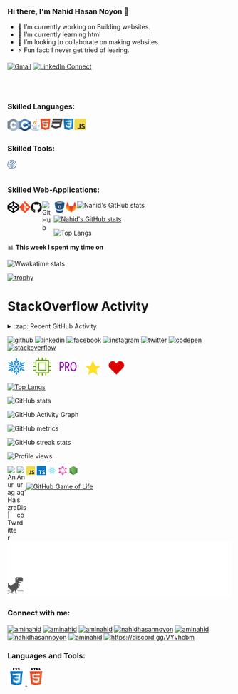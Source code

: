 ### Hi there, I'm Nahid Hasan Noyon 👋

- 🔭 I’m currently working on Building websites.  
- 🌱 I’m currently learning html 
- 👯 I’m looking to collaborate on making websites.  
- ⚡ Fun fact: I never get tried of learing. 

[![Gmail](https://img.shields.io/badge/%20-Send%20Mail-black?color=14171A&labelColor=ef5350&logo=gmail&logoColor=ffffff)](mailto:nahidhasannoyon20@gmail.com?subject=From%20GitHub&body=Hi,%20there.%20Found%20you%20from%20GitHub.)
[![LinkedIn Connect](https://img.shields.io/badge/%20-Connect-black?color=14171A&labelColor=FFFFFF&logo=linkedin&logoColor=0E76A8)](https://www.linkedin.com/in/nahid-hasan-noyon-850027196/)
<br />
<!--
[<img align="left" alt="Nahid Hasan Noyon | Facebook" width="22px" src="icons/facebook/facebook-original.svg" />] [Facebook]
[<img align="left" alt="codeSTACKr | Twitter" width="22px" src="https://cdn.jsdelivr.net/npm/simple-icons@v3/icons/twitter.svg" />][twitter]
[<img align="left" alt="codeSTACKr | LinkedIn" width="22px" src="https://cdn.jsdelivr.net/npm/simple-icons@v3/icons/linkedin.svg" />][linkedin]
[<img align="left" alt="codeSTACKr | Instagram" width="22px" src="https://cdn.jsdelivr.net/npm/simple-icons@v3/icons/instagram.svg" />][instagram]
<br />
-->
<!--
file:///F:/GitHub/nahid-hasan-noyon/icons/slack/slack-original.svg
<br />
file:///F:/GitHub/nahid-hasan-noyon/icons/trello/trello-plain.svg
<br />
file:///F:/GitHub/nahid-hasan-noyon/icons/twitter/twitter-original.svg
<br />
icons/facebook/facebook-original.svg
-->
<br />
<br />
<!-- Adding blogpost:START 
<a href="https://refreshmind365.blogspot.com/"><img src = "https://img.shields.io/badge/%20-Follow-black?color=14171A&labelColor=ffffff&logo=blogger&logoColor=FC4F08"></a>
 </p>
     Adding blogpost:END -->



### Skilled Languages:

<img align="left" alt="C" width="26px" src="icons/c/c.svg" />
<img align="left" alt="Cpp" width="26px" src="icons/cpp/cpp.svg" />
<img align="left" alt="Java" width="20px" src="icons/java/java.svg" />
<img align="left" alt="HTML5" width="26px" src="icons/html5/html5-original.svg" />
<img align="left" alt="CSS" width="26px" src="icons/css/css.svg" />
<img align="left" alt="CSS" width="26px" src="icons/css3/css3-original.svg" />
<img align="left" alt="JavaScript" width="26px" src="icons/javascript/javascript.svg" />

<br> 
<br>

### Skilled Tools:

<img align="left" alt="Sourcetree" width="20px" src="icons/sourcetree/sourcetree-original.svg" />

<br> 
<br>

### Skilled Web-Applications:

<img align="left" alt="Codepen" width="26px" src="icons/codepen/codepen-icon.svg" />
<img align="left" alt="Git" width="26px" src="icons/git/git-original.svg" />
<img align="left" alt="GitHub" width="26px" src="icons/github/github-original.svg" />
<img align="left" alt="GitHub" width="26px" src="https://simpleicons.org/icons/github.svg" />
<img align="left" alt="Bitbucket" width="26px" src="icons/bitbucket/bitbucket-original.svg" />
<img align="left" alt="GitLab" width="26px" src="icons/gitlab/gitlab-original.svg" />

![Nahid's GitHub stats](https://my-readme-stats-nahid-hasan-noyon.vercel.app/api?username=nahid-hasan-noyon&show_icons=true&theme=radical)

[![Nahid's GitHub stats](https://github-readme-stats.vercel.app/api?username=nahid-hasan-noyon)](https://github.com/nahid-hasan-noyon/github-readme-stats)

![Top Langs](https://github-readme-stats.vercel.app/api/top-langs/?username=nahid-hasan-noyon&layout=compact)

📊 **This week I spent my time on**

![Wwakatime stats](https://github-readme-stats-taupe-two.vercel.app/api/wakatime?username=NahidHasanNoyon&hide_title=true&hide_border=true&langs_count=5)


[![trophy](https://github-profile-trophy.vercel.app/?username=nahid-hasan-noyon&theme=onedark)](https://github.com/nahid-hasan-noyon/github-profile-trophy)

<!--
file:///F:/GitHub/nahid-hasan-noyon/icons/google/google-original.svg
file:///F:/GitHub/nahid-hasan-noyon/icons/heroku/heroku-original.svg
file:///F:/GitHub/nahid-hasan-noyon/icons/oracle/oracle-original.svg
-->

[twitter]: https://twitter.com/codeSTACKr
[Facebook]: https://www.facebook.com/nahid.hasan.noyon.20
[instagram]: https://instagram.com/codeSTACKr
[linkedin]: https://linkedin.com/in/codeSTACKr

# StackOverflow Activity
<!-- STACKOVERFLOW:START -->
<!-- STACKOVERFLOW:END -->

<details>
  <summary>:zap: Recent GitHub Activity</summary>
  
<!--START_SECTION:activity-->
<!--END_SECTION:activity-->

</details>


[<img src='https://cdn.jsdelivr.net/npm/simple-icons@3.0.1/icons/github.svg' alt='github' height='40'>](https://github.com/nahid-hasan-noyon) [<img src='https://cdn.jsdelivr.net/npm/simple-icons@3.0.1/icons/linkedin.svg' alt='linkedin' height='40'>](https://www.linkedin.com/in/nahid-hasan-noyon-850027196/) [<img src='https://cdn.jsdelivr.net/npm/simple-icons@3.0.1/icons/facebook.svg' alt='facebook' height='40'>](https://www.facebook.com/nahid.hasan.noyon.20) [<img src='https://cdn.jsdelivr.net/npm/simple-icons@3.0.1/icons/instagram.svg' alt='instagram' height='40'>](https://www.instagram.com/nahid_hasannoyon/) [<img src='https://cdn.jsdelivr.net/npm/simple-icons@3.0.1/icons/twitter.svg' alt='twitter' height='40'>](https://twitter.com/NahidHasanNoyon) [<img src='https://cdn.jsdelivr.net/npm/simple-icons@3.0.1/icons/codepen.svg' alt='codepen' height='40'>](https://codepen.io/NahidHasanNoyon) [<img src='https://cdn.jsdelivr.net/npm/simple-icons@3.0.1/icons/stackoverflow.svg' alt='stackoverflow' height='40'>](https://stackoverflow.com/users/13222254)  

<a href='https://archiveprogram.github.com/'><img src='https://raw.githubusercontent.com/acervenky/animated-github-badges/master/assets/acbadge.gif' width='40' height='40'></a> 
<a href='https://docs.github.com/en/developers'><img src='https://raw.githubusercontent.com/acervenky/animated-github-badges/master/assets/devbadge.gif' width='40' height='40'></a> 
<a href='https://github.com/pricing'><img src='https://raw.githubusercontent.com/acervenky/animated-github-badges/master/assets/pro.gif' width='40' height='40'></a> 
<a href='https://stars.github.com/'><img src='https://raw.githubusercontent.com/acervenky/animated-github-badges/master/assets/starbadge.gif' width='35' height='35'></a> 
<a href='https://docs.github.com/en/github/supporting-the-open-source-community-with-github-sponsors'><img src='https://raw.githubusercontent.com/acervenky/animated-github-badges/master/assets/sponsorbadge.gif' width='35' height='35'></a> 



[![Top Langs](https://github-readme-stats.vercel.app/api/top-langs/?username=nahid-hasan-noyon)](https://github.com/anuraghazra/github-readme-stats)

![GitHub stats](https://github-readme-stats.vercel.app/api?username=nahid-hasan-noyon&show_icons=true)  

![GitHub Activity Graph](https://activity-graph.herokuapp.com/graph?username=nahid-hasan-noyon)  

![GitHub metrics](https://metrics.lecoq.io/nahid-hasan-noyon)  

![GitHub streak stats](https://github-readme-streak-stats.herokuapp.com/?user=nahid-hasan-noyon)  

![Profile views](https://gpvc.arturio.dev/nahid-hasan-noyon)  

<a href="https://twitter.com/anuraghazru">
  <img align="left" alt="Anurag Hazra | Twitter" width="21px" src="https://raw.githubusercontent.com/anuraghazra/anuraghazra/master/assets/twitter.svg" />
</a>
<a href="https://discord.gg/VK4k3Br">
  <img align="left" alt="Anurag's Discord" width="21px" src="https://raw.githubusercontent.com/anuraghazra/anuraghazra/master/assets/discord-round.svg" />
</a>

<code><img height="20" src="https://raw.githubusercontent.com/github/explore/80688e429a7d4ef2fca1e82350fe8e3517d3494d/topics/javascript/javascript.png"></code>
<code><img height="20" src="https://raw.githubusercontent.com/github/explore/80688e429a7d4ef2fca1e82350fe8e3517d3494d/topics/typescript/typescript.png"></code>
<code><img height="20" src="https://raw.githubusercontent.com/github/explore/80688e429a7d4ef2fca1e82350fe8e3517d3494d/topics/react/react.png"></code>
<code><img height="20" src="https://raw.githubusercontent.com/github/explore/5c058a388828bb5fde0bcafd4bc867b5bb3f26f3/topics/graphql/graphql.png"></code>
<code><img height="20" src="https://raw.githubusercontent.com/github/explore/80688e429a7d4ef2fca1e82350fe8e3517d3494d/topics/nodejs/nodejs.png"></code>  

[![GitHub Game of Life](https://github4life.herokuapp.com/ethomson.gif?z=6)](https://github4life.herokuapp.com/ethomson)

![Trex Game](icons/screenshot.gif)

<h3 align="left">Connect with me:</h3>
<p align="left">
<a href="https://www.codechef.com/users/aminahid" target="blank"><img align="center" src="https://cdn.jsdelivr.net/npm/simple-icons@3.1.0/icons/codechef.svg" alt="aminahid" height="30" width="40" /></a>
<a href="https://www.hackerrank.com/aminahid" target="blank"><img align="center" src="https://cdn.jsdelivr.net/npm/simple-icons@3.0.1/icons/hackerrank.svg" alt="aminahid" height="30" width="40" /></a>
<a href="https://codeforces.com/profile/aminahid" target="blank"><img align="center" src="https://cdn.jsdelivr.net/npm/simple-icons@3.0.1/icons/codeforces.svg" alt="aminahid" height="30" width="40" /></a>
<a href="https://www.leetcode.com/nahidhasannoyon" target="blank"><img align="center" src="https://cdn.jsdelivr.net/npm/simple-icons@3.0.1/icons/leetcode.svg" alt="nahidhasannoyon" height="30" width="40" /></a>
<a href="https://www.hackerearth.com/aminahid" target="blank"><img align="center" src="https://cdn.jsdelivr.net/npm/simple-icons@3.0.1/icons/hackerearth.svg" alt="aminahid" height="30" width="40" /></a>
<a href="https://auth.geeksforgeeks.org/user/nahidhasannoyon" target="blank"><img align="center" src="https://cdn.jsdelivr.net/npm/simple-icons@3.0.1/icons/geeksforgeeks.svg" alt="nahidhasannoyon" height="30" width="40" /></a>
<a href="https://www.topcoder.com/members/aminahid" target="blank"><img align="center" src="https://cdn.jsdelivr.net/npm/simple-icons@3.0.1/icons/topcoder.svg" alt="aminahid" height="30" width="40" /></a>
<a href="https://discord.gg/https://discord.gg/VYvhcbm" target="blank"><img align="center" src="https://cdn.jsdelivr.net/npm/simple-icons@3.0.1/icons/discord.svg" alt="https://discord.gg/VYvhcbm" height="30" width="40" /></a>
</p>

<h3 align="left">Languages and Tools:</h3>
<p align="left"> <a href="https://www.w3schools.com/css/" target="_blank"> <img src="https://raw.githubusercontent.com/devicons/devicon/master/icons/css3/css3-original-wordmark.svg" alt="css3" width="40" height="40"/> </a> <a href="https://www.w3.org/html/" target="_blank"> <img src="https://raw.githubusercontent.com/devicons/devicon/master/icons/html5/html5-original-wordmark.svg" alt="html5" width="40" height="40"/> </a> </p>

<!-- Adding Icons command
<img height="32" width="32" src="https://cdn.jsdelivr.net/npm/simple-icons@v4/icons/[ICON SLUG].svg" />
or, get from https://simpleicons.org/
or, https://raw.githubusercontent.com/github/explore/80688e429a7d4ef2fca1e82350fe8e3517d3494d/topics/[Icons Name]/[Icons Name].png
-->

<!-- First fork it then goto your settings then developer settings then presonal access token then genarate new token and name it then copy the token.
then sign in/up in vercel.com and add new project then add paste your forked link then select that same repository then add a unique name and
paste the token to environment variable value and give any name to it then lastly copy the given url and paste it in 
![Nahid's GitHub stats](my-readme-stats-nahid-hasan-noyon.vercel.app/api?username=nahid-hasan-noyon&show_icons=true&theme=radical)
